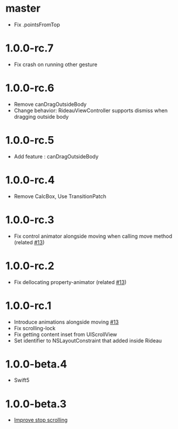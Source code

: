 # master

- Fix .pointsFromTop

# 1.0.0-rc.7

- Fix crash on running other gesture

# 1.0.0-rc.6

- Remove canDragOutsideBody
- Change behavior: RideauViewController supports dismiss when dragging outside body

# 1.0.0-rc.5

- Add feature : canDragOutsideBody

# 1.0.0-rc.4

- Remove CalcBox, Use TransitionPatch

# 1.0.0-rc.3

- Fix control animator alongside moving when calling move method (related [#13](https://github.com/muukii/Rideau/pull/13))

# 1.0.0-rc.2

- Fix dellocating property-animator (related [#13](https://github.com/muukii/Rideau/pull/13))

# 1.0.0-rc.1

- Introduce animations alongside moving [#13](https://github.com/muukii/Rideau/pull/13)
- Fix scrolling-lock
- Fix getting content inset from UIScrollView
- Set identifier to NSLayoutConstraint that added inside Rideau

# 1.0.0-beta.4

- Swift5

# 1.0.0-beta.3

- [Improve stop scrolling](https://github.com/muukii/Rideau/pull/10)
